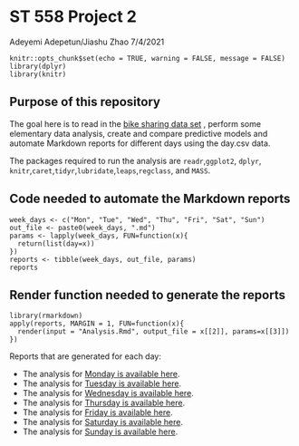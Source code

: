 ST 558 Project 2
================
Adeyemi Adepetun/Jiashu Zhao
7/4/2021

```{r setup, include=FALSE}
knitr::opts_chunk$set(echo = TRUE, warning = FALSE, message = FALSE)
library(dplyr)
library(knitr)
```

## Purpose of this repository
The goal here is to read in the [bike sharing data set](https://archive.ics.uci.edu/ml/datasets/Bike+Sharing+Dataset) , perform some elementary data analysis, create and compare predictive models and automate Markdown reports for different days using the day.csv data.

The packages required to run the analysis are `readr`,`ggplot2`, `dplyr`, `knitr`,`caret`,`tidyr`,`lubridate`,`leaps`,`regclass`, and `MASS`.


## Code needed to automate the Markdown reports

```{r}
week_days <- c("Mon", "Tue", "Wed", "Thu", "Fri", "Sat", "Sun")
out_file <- paste0(week_days, ".md")
params <- lapply(week_days, FUN=function(x){
  return(list(day=x))
})
reports <- tibble(week_days, out_file, params)
reports
```


## Render function needed to generate the reports
```{r, eval=F}
library(rmarkdown)
apply(reports, MARGIN = 1, FUN=function(x){
  render(input = "Analysis.Rmd", output_file = x[[2]], params=x[[3]])
})
```


Reports that are generated for each day:   

* The analysis for [Monday is available here](Analysis.md).    
* The analysis for [Tuesday is available here](tuesday.md).    
* The analysis for [Wednesday is available here](wednesday.md).    
* The analysis for [Thursday is available here](thursday.md).    
* The analysis for [Friday is available here](friday.md).    
* The analysis for [Saturday is available here](saturday.md).    
* The analysis for [Sunday is available here](sunday.md).    
